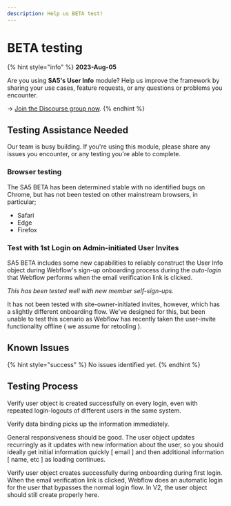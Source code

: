 ```yaml
---
description: Help us BETA test!
---
```


# BETA testing

{% hint style="info" %}
**2023-Aug-05**

Are you using **SA5's User Info** module? Help us improve the framework by sharing your use cases, feature requests, or any questions or problems you encounter.

\-> [Join the Discourse group now](https://sygnal-attr.discourse.group/).
{% endhint %}

## Testing Assistance Needed

Our team is busy building. If you're using this module, please share any issues you encounter, or any testing you're able to complete.

### Browser testing

The SA5 BETA has been determined stable with no identified bugs on Chrome, but has not been tested on other mainstream browsers, in particular;

* Safari
* Edge
* Firefox

### Test with 1st Login on Admin-initiated User Invites

SA5 BETA includes some new capabilities to reliably construct the User Info object during Webflow's sign-up onboarding process during the _auto-login_ that Webflow performs when the email verification link is clicked.&#x20;

_This has been tested well with new member self-sign-ups._&#x20;

It has not been tested with site-owner-initiated invites, however, which has a slightly different onboarding flow. We've designed for this, but been unable to test this scenario as Webflow has recently taken the user-invite functionality offline ( we assume for retooling ).&#x20;

## Known Issues

{% hint style="success" %}
No issues identified yet.
{% endhint %}

## Testing Process

Verify user object is created successfully on every login, even with repeated login-logouts of different users in the same system.&#x20;

Verify data binding picks up the information immediately.&#x20;

General responsiveness should be good. The user object updates recurringly as it updates with new information about the user, so you should ideally get initial information quickly \[ email ] and then additional information \[ name, etc ] as loading continues.

Verify user object creates successfully during onboarding during first login. When the email verification link is clicked, Webflow does an automatic login for the user that bypasses the normal login flow. In V2, the user object should still create properly here. &#x20;

